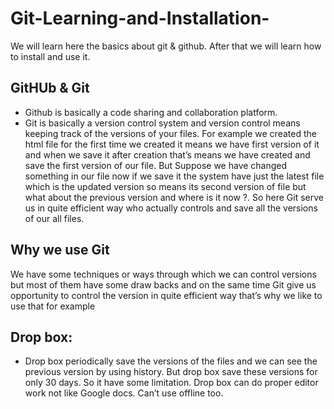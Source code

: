 #  Git-Learning-and-Installation-

We will learn here the basics about git & github. After that we will learn how to install and use it.

## GitHUb & Git
- Github is basically a code sharing and collaboration platform.
- Git is basically a version control system and version control means keeping track of the versions of your files. For example we created the html file for the first time we created it means we have first version of it and when we save it after creation that’s means we have created and save the first version of our file. But Suppose we have changed something in our file now if we save it the system have just the latest file which is the updated version so means its second version of file but what about the previous version and where is it now ?. So here Git serve us in quite efficient way who actually controls and save all the versions of our all files.

## Why we use Git

We have some techniques or ways through which we can control versions but most of them have some draw backs and on the same time Git give us opportunity to control the version in quite efficient way that’s why we like to use that for example

## Drop box:

- Drop box periodically save the versions of the files and we can see the previous version by using history. But drop box save these versions for only 30 days. So it have some limitation. Drop box can do proper editor work not like Google docs. Can’t use offline too.
